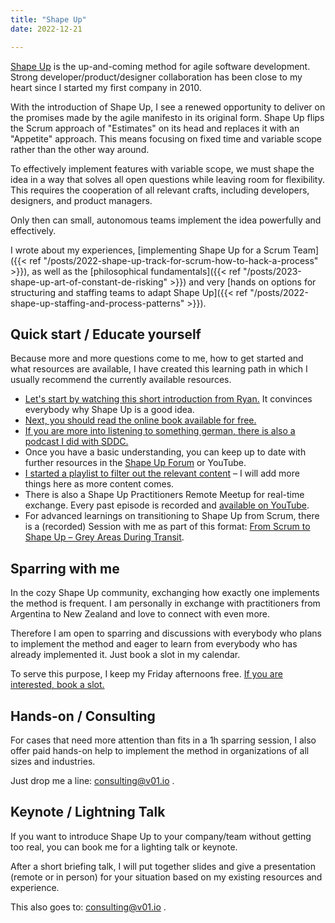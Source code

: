 ```yaml
---
title: "Shape Up"
date: 2022-12-21

---
```


[Shape Up][1] is the up-and-coming method for agile software development. Strong developer/product/designer collaboration has been close to my heart since I started my first company in 2010.

With the introduction of Shape Up, I see a renewed opportunity to deliver on the promises made by the agile manifesto in its original form. Shape Up flips the Scrum approach of "Estimates" on its head and replaces it with an "Appetite" approach. This means focusing on fixed time and variable scope rather than the other way around.

To effectively implement features with variable scope, we must shape the idea in a way that solves all open questions while leaving room for flexibility. This requires the cooperation of all relevant crafts, including developers, designers, and product managers.

Only then can small, autonomous teams implement the idea powerfully and effectively.

I wrote about my experiences, [implementing Shape Up for a Scrum Team]({{< ref "/posts/2022-shape-up-track-for-scrum-how-to-hack-a-process" >}}), as well as the [philosophical fundamentals]({{< ref "/posts/2023-shape-up-art-of-constant-de-risking" >}}) and very [hands on options for structuring and staffing teams to adapt Shape Up]({{< ref "/posts/2022-shape-up-staffing-and-process-patterns" >}}).

## Quick start / Educate yourself

Because more and more questions come to me, how to get started and what resources are available, I have created this learning path in which I usually recommend the currently available resources.

- [Let's start by watching this short introduction from Ryan.][2] It convinces everybody why Shape Up is a good idea.
- [Next, you should read the online book available for free.][3]
- [If you are more into listening to something german, there is also a podcast I did with SDDC.][4]
- Once you have a basic understanding, you can keep up to date with further resources in the [Shape Up Forum][5] or YouTube.
- [I started a playlist to filter out the relevant content][6] – I will add more things here as more content comes.
- There is also a Shape Up Practitioners Remote Meetup for real-time exchange. Every past episode is recorded and [available on YouTube][7].
- For advanced learnings on transitioning to Shape Up from Scrum, there is a (recorded) Session with me as part of this format: [From Scrum to Shape Up – Grey Areas During Transit][8].

## Sparring with me

In the cozy Shape Up community, exchanging how exactly one implements the method is frequent. I am personally in exchange with practitioners from Argentina to New Zealand and love to connect with even more.

Therefore I am open to sparring and discussions with everybody who plans to implement the method and eager to learn from everybody who has already implemented it. Just book a slot in my calendar.

To serve this purpose, I keep my Friday afternoons free. [If you are interested, book a slot.][9]

## Hands-on / Consulting

For cases that need more attention than fits in a 1h sparring session, I also offer paid hands-on help to implement the method in organizations of all sizes and industries.

Just drop me a line: [consulting@v01.io][10] .

## Keynote / Lightning Talk

If you want to introduce Shape Up to your company/team without getting too real, you can book me for a lighting talk or keynote.

After a short briefing talk, I will put together slides and give a presentation (remote or in person) for your situation based on my existing resources and experience.

This also goes to: [consulting@v01.io][11] .

[1]: http://localhost:1313/pages/shape-up/
[2]: https://youtu.be/h_8M23wVjXk
[3]: https://basecamp.com/shapeup
[4]: https://superdev.club/podcasts/shape-up/
[5]: https://discourse.learnshapeup.com/
[6]: https://www.youtube.com/watch?v=h_8M23wVjXk&list=PLh2qZ3Zp-Xw2Q-H3lSjkEPhBYzvkDt6mY
[7]: https://www.youtube.com/channel/UCmIlKaQFptBeYmVcybA7yaw
[8]: https://www.meetup.com/shapeup-practitioners/events/289874608/
[9]: https://calendly.com/v01_io/shape_up
[10]: mailto:consulting@v01.io?subject=shapeup-handson
[11]: mailto:consulting@v01.io?subject=shapeup-keynote
